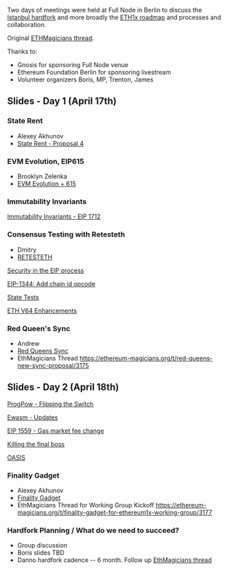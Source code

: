 <!-- TITLE: Core Devs Berlin Meeting -->
<!-- SUBTITLE: Istanbul & ETH1x Roadmap Planning, April 17 & 18th, 2019 -->

Two days of meetings were held at Full Node in Berlin to discuss the [Istanbul hardfork](/roadmap/istanbul) and more broadly the [ETH1x roadmap](/roadmap) and processes and collaboration.

Original [ETHMagicians thread](https://ethereum-magicians.org/t/istanbul-eth1x-roadmap-planning-meeting-april-17th-18th-in-berlin/2899).

Thanks to:
* Gnosis for sponsoring Full Node venue
* Ethereum Foundation Berlin for sponsoring livestream
* Volunteer organizers Boris, MP, Trenton, James

## Slides - Day 1 (April 17th)
### State Rent
* Alexey Akhunov
* [State Rent - Proposal 4](https://drive.google.com/file/d/1u7d-jLMdGkPYl0zf49b1CFKtqlln4ICO/view?usp=sharing)

### EVM Evolution, EIP615
* Brooklyn Zelenka
* [EVM Evolution + 615](https://drive.google.com/open?id=1_taRpfsEF-ofF0UpwKyGOH-ogPqxmpUD)

### Immutability Invariants

[Immutability Invariants - EIP 1712](https://drive.google.com/open?id=14gO58ewq2JHkf2TwhOztPxnSJWYyiLqn)

### Consensus Testing with Retesteth
* Dmitry
* [RETESTETH](https://drive.google.com/open?id=1kQ6C6tQmqKmGwJOJ4OXEZ_gEOq0JLPTO)

[Security in the EIP process](https://drive.google.com/open?id=1EiIw2LIw2e98nLaR0VU94PJrpBj-ABo_)

[EIP-1344: Add chain id opcode](https://drive.google.com/open?id=17WyCFc3p9vuHwgk-TUKVGjeRPnGQgxdU)

[State Tests](https://drive.google.com/open?id=1lrfJ-Z4lscnLHbUae11uPn8QaUpQjdH2)

[ETH V64 Enhancements](https://drive.google.com/open?id=1-TuInhKVAbLs0s5L-Bk1e0x3aXlCYW2R)

### Red Queen's Sync
* Andrew
* [Red Queens Sync](https://drive.google.com/open?id=1ZmtuI1IedPd9amx614fSuNCMFpz2doNz)
* EthMagicians Thread https://ethereum-magicians.org/t/red-queens-new-sync-proposal/3175
## Slides - Day 2 (April 18th)

[ProgPow - Flipping the Switch](https://drive.google.com/open?id=1BnOqJdupgJu5oJIEW0SuXi9YNRH25nYi)

[Ewasm - Updates](https://drive.google.com/open?id=1GzPI3Y6_DJ3WM5D1MrpPcJxNFe45ZDDK)

[EIP 1559 - Gas market fee change](https://drive.google.com/open?id=12bCGHxv9uldSvh-dcDS5qc53XqZDOOHD)

[Killing the final boss](https://drive.google.com/open?id=1mcBmlkli0APR2RN4rU8zAHuIpTD3dsh3)

[OASIS](https://drive.google.com/open?id=1mX2fF-ChVn84m4buHNJjN6-MqAWVP4Gr)

### Finality Gadget
* Alexey Akhunov
* [Finality Gadget](https://drive.google.com/open?id=16KLZKAutK79NxMh8L7B6hpNKuoOaAPZT)
* EthMagicians Thread for Working Group Kickoff https://ethereum-magicians.org/t/finality-gadget-for-ethereum1x-working-group/3177

### Hardfork Planning / What do we need to succeed?

* Group discussion
* Boris slides TBD
* Danno hardfork cadence -- 6 month. Follow up [EthMagicians thread](https://ethereum-magicians.org/t/more-frequent-smaller-hardforks-vs-less-frequent-larger-ones/2929/28)